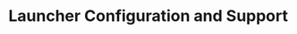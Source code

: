 [title]: # "Launcher Configuration and Support"
[tags]: # "Launcher"
[priority]: # "30"

# Launcher Configuration and Support
